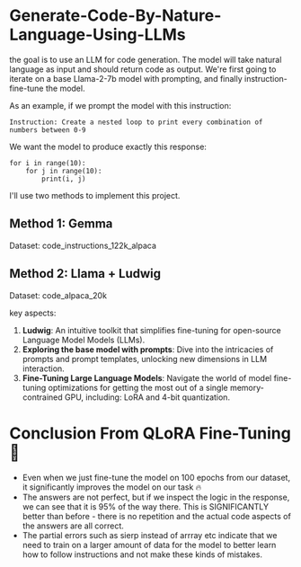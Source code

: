# Generate-Code-By-Nature-Language-Using-LLMs

the goal is to use an LLM for code generation. The model will take natural language as input and should return code as output. We're first going to iterate on a base Llama-2-7b model with prompting, and finally instruction-fine-tune the model.

As an example, if we prompt the model with this instruction:

```
Instruction: Create a nested loop to print every combination of numbers between 0-9
```

We want the model to produce exactly this response:

```
for i in range(10):
    for j in range(10):
        print(i, j)
```

I'll use two methods to implement this project.

## Method 1: Gemma

Dataset: code_instructions_122k_alpaca

## Method 2: Llama + Ludwig

Dataset: code_alpaca_20k

key aspects:

1. **Ludwig**: An intuitive toolkit that simplifies fine-tuning for open-source Language Model Models (LLMs).
2. **Exploring the base model with prompts**: Dive into the intricacies of prompts and prompt templates, unlocking new dimensions in LLM interaction.
3. **Fine-Tuning Large Language Models**: Navigate the world of model fine-tuning optimizations for getting the most out of a single memory-contrained GPU, including: LoRA and 4-bit quantization.

# Conclusion From QLoRA Fine-Tuning 🔎

* Even when we just fine-tune the model on 100 epochs from our dataset, it significantly improves the model on our task 🔥
* The answers are not perfect, but if we inspect the logic in the response, we can see that it is 95% of the way there. This is SIGNIFICANTLY better than before - there is no repetition and the actual code aspects of the answers are all correct.
* The partial errors such as sierp instead of arrray etc indicate that we need to train on a larger amount of data for the model to better learn how to follow instructions and not make these kinds of mistakes.
